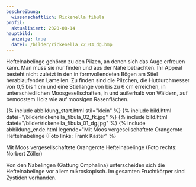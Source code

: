 ```yaml
---
beschreibung:
  wissenschaftlich: Rickenella fibula
profil:
  aktualisiert: 2020-08-14
hauptbild:
  anzeige: true
  datei: /bilder/rickenella_x2_03_dg.bmp
---
```

Heftelnabelinge gehören zu den Pilzen, an denen sich das Auge erfreuen kann. Man muss sie nur finden und aus der Nähe betrachten. Ihr Appeal besteht nicht zuletzt in den in formvollendeten Bögen am Stiel herablaufenden Lamellen. Zu finden sind die Pilzchen, die Hutdurchmesser von 0,5 bis 1 cm und eine Stiellänge von bis zu 6 cm erreichen, in unterschiedlichen Moosgesellschaften, in und außerhalb von Wäldern, auf bemoostem Holz wie auf moosigen Rasenflächen.

{% include abbildung_start.html stil="klein" %}
{% include bild.html datei="/bilder/rickenella_fibula_02_fk.jpg" %}
{% include bild.html datei="/bilder/rickenella_fibula_01_dg.jpg" %}
{% include abbildung_ende.html legende="Mit Moos vergesellschaftete Orangerote Heftelnabelinge (Foto links: Frank Kaster" %}

Mit Moos vergesellschaftete Orangerote Heftelnabelinge (Foto rechts: Norbert Zöller)

Von den Nabelingen (Gattung Omphalina) unterscheiden sich die Heftelnabelinge vor allem mikroskopisch. Im gesamten Fruchtkörper sind Zystiden vorhanden.